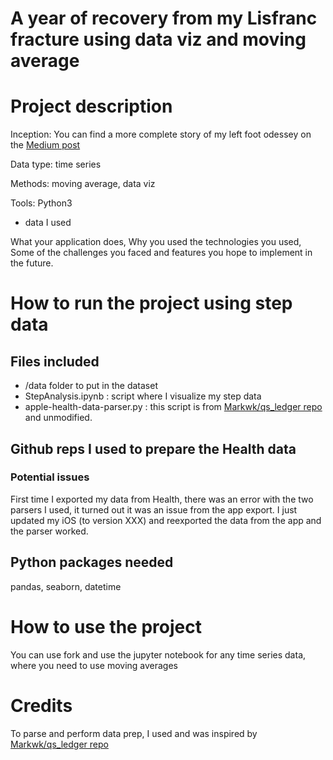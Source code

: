 # A year of recovery from my Lisfranc fracture using data viz and moving average 

# Project description

Inception: You can find a more complete story of my left foot odessey on the [Medium post](https://link-url-here.org)


Data type: time series

Methods: moving average, data viz

Tools: Python3 


- data I used

What your application does,
Why you used the technologies you used,
Some of the challenges you faced and features you hope to implement in the future.



# How to run the project using step data
## Files included
- /data folder to put in the dataset
- StepAnalysis.ipynb : script where I visualize my step data
- apple-health-data-parser.py : this script is from [Markwk/qs_ledger repo](https://github.com/markwk/qs_ledger) and unmodified.


## Github reps I used to prepare the Health data
### Potential issues
First time I exported my data from Health, there was an error with the two parsers I used, it turned out it was an issue from the app export. I just updated my iOS (to version XXX) and reexported the data from the app and the parser worked.

## Python packages needed
pandas, seaborn, datetime

# How to use the project
You can use fork and use the jupyter notebook for any time series data, where you need to use moving averages



# Credits
To parse and perform data prep, I used and was inspired by [Markwk/qs_ledger repo](https://github.com/markwk/qs_ledger)
